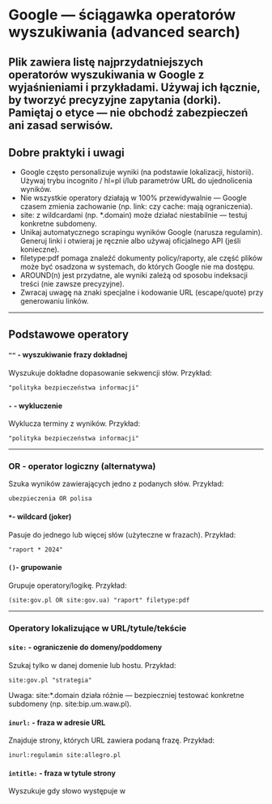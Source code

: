 # Google — ściągawka operatorów wyszukiwania (advanced search)

Plik zawiera listę najprzydatniejszych operatorów wyszukiwania w Google z wyjaśnieniami i przykładami. Używaj ich łącznie, by tworzyć precyzyjne zapytania (dorki). Pamiętaj o etyce — nie obchodź zabezpieczeń ani zasad serwisów.
---
## Dobre praktyki i uwagi
- Google często personalizuje wyniki (na podstawie lokalizacji, historii). Używaj trybu incognito / hl=pl i/lub parametrów URL do ujednolicenia wyników.
- Nie wszystkie operatory działają w 100% przewidywalnie — Google czasem zmienia zachowanie (np. link: czy cache: mają ograniczenia).
- site: z wildcardami (np. *.domain) może działać niestabilnie — testuj konkretne subdomeny.
- Unikaj automatycznego scrapingu wyników Google (narusza regulamin). Generuj linki i otwieraj je ręcznie albo używaj oficjalnego API (jeśli konieczne).
- filetype:pdf pomaga znaleźć dokumenty policy/raporty, ale część plików może być osadzona w systemach, do których Google nie ma dostępu.
- AROUND(n) jest przydatne, ale wyniki zależą od sposobu indeksacji treści (nie zawsze precyzyjne).
- Zwracaj uwagę na znaki specjalne i kodowanie URL (escape/quote) przy generowaniu linków.
---

## Podstawowe operatory

#### `""` - wyszukiwanie frazy dokładnej
Wyszukuje dokładne dopasowanie sekwencji słów.
Przykład:
```text
"polityka bezpieczeństwa informacji"
```
#### `-` - wykluczenie
Wyklucza terminy z wyników.
Przykład:
```text
"polityka bezpieczeństwa informacji"
```
---
### OR - operator logiczny (alternatywa)
Szuka wyników zawierających jedno z podanych słów.
Przykład:
```text
ubezpieczenia OR polisа
```
#### `*`- wildcard (joker)
Pasuje do jednego lub więcej słów (użyteczne w frazach).
Przykład:
```text
"raport * 2024"
```
#### `()`- grupowanie
Grupuje operatory/logikę.
Przykład:
```text
(site:gov.pl OR site:gov.ua) "raport" filetype:pdf
```
---
### Operatory lokalizujące w URL/tytule/tekście
#### `site:` - ograniczenie do domeny/poddomeny
Szukaj tylko w danej domenie lub hostu.
Przykład:
```text
site:gov.pl "strategia"
```
Uwaga: site:*.domain działa różnie — bezpieczniej testować konkretne subdomeny (np. site:bip.um.waw.pl).
#### `inurl:` - fraza w adresie URL
Znajduje strony, których URL zawiera podaną frazę.
Przykład:
```text
inurl:regulamin site:allegro.pl
```
#### `intitle:` - fraza w tytule strony
Wyszukuje gdy słowo występuje w <title>.
Przykład:
```text
intitle:"BIP" site:*.pl
```
#### `allintitle:` - wszystkie słowa muszą wystąpić w tytule
Przykład:
```text
allintitle: raport roczny 2024 site:gov.pl
```
#### `intext:` - słowo w treści strony
Przykład:
```text
intext:"incydent bezpieczeństwa" site:gov.pl
```
#### `allintext:` - wszystkie podane słowa w treści
Przykład:
```text
allintext: "backup" "procedura" "przywracanie"
```
#### `inanchor:` - tekst anchorów linków (mniej używane)
Przykład:
```text
inanchor:"więcej informacji" site:example.com
```
---
### Operatory plikowe i formaty
#### `filetype: / ext:` - typ pliku
Szukaj tylko określonego typu pliku (np. pdf, xlsx, docx).
Przykład:
```text
site:um.warszawa.pl filetype:pdf "rejestr umów"
```
ext: jest równoważny filetype: (czasem użyteczny w narzędziach).
---
### Zakresy, numery i daty
#### `..` - zakres liczb (numrange)
Przykład:
```text
"raport" 2018..2024 site:gov.pl
```
Użyteczne do lat, cen itp.
#### `AROUND(n)` - bliskość słów
Znajduje strony, gdzie dwa wyrażenia występują w odległości n słów.
Przykład:
```text
"incident response" AROUND(5) "policy"
```
---
### Specjalne / pomocnicze
#### `cache:` - zobacz kopię Google (może być ograniczone)
Przykład:
```text
cache:example.com
```
#### `related:` - strony podobne do podanego URL
Przykład:
```text
related:gov.pl
```
#### `link:` - strony linkujące do danego URL (często ograniczone / niestabilne)
Przykład:
```text
link:domena.pl
```
#### `source:` - w wyszukiwarce News (ograniczone do news.google.com)
Przykład:
```text
source:Poland "inflacja"
```
---
### Parametry URL (filtry, UI)
Możesz modyfikować linki Google bezpośrednio parametrami URL:
- tbs=qdr:h|d|w|m|y — filtr czasu (hour, day, week, month, year).
Przykład: tbs=qdr:y — ostatni rok.
- num= — liczba wyników na stronę (10..100).
Przykład: num=50.
- hl= — język interfejsu (hl=pl).
- as_qdr= — czas w niektórych kombinacjach (rzadziej używane).

Przykładowy kompletny URL:
https://www.google.com/search?q=site:gov.pl+filetype:pdf+%22raport%22&tbs=qdr:y&num=50&hl=pl
